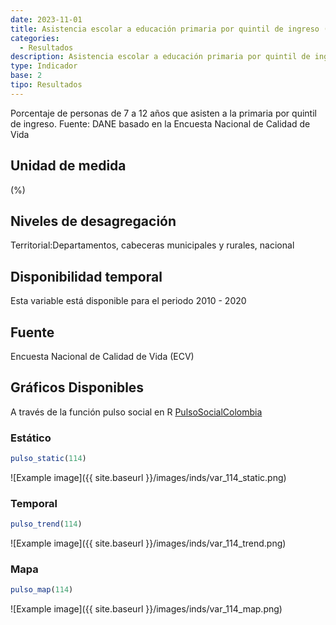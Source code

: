 ```yaml
---
date: 2023-11-01
title: Asistencia escolar a educación primaria por quintil de ingreso (%) - quintil 1 (zona)
categories:
  - Resultados
description: Asistencia escolar a educación primaria por quintil de ingreso (%) - quintil 1
type: Indicador
base: 2
tipo: Resultados
--- 
```


Porcentaje de personas de 7 a 12 años que asisten a la primaria por quintil de ingreso.
Fuente: DANE basado en la Encuesta Nacional de Calidad de Vida

## Unidad de medida
(%)

## Niveles de desagregación
Territorial:Departamentos, cabeceras municipales y rurales, nacional

## Disponibilidad temporal
Esta variable está disponible para el periodo 2010 - 2020

## Fuente
Encuesta Nacional de Calidad de Vida (ECV)

## Gráficos Disponibles

A través de la función pulso social en R [PulsoSocialColombia](https://github.com/pulsosocialcolombia/PulsoSocialColombia)

### Estático

``` R
pulso_static(114)
```

![Example image]({{ site.baseurl }}/images/inds/var_114_static.png)

### Temporal

``` R
pulso_trend(114)
```

![Example image]({{ site.baseurl }}/images/inds/var_114_trend.png)

### Mapa

``` R
pulso_map(114)
```

![Example image]({{ site.baseurl }}/images/inds/var_114_map.png)